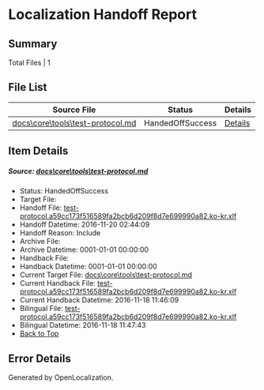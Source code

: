 # <a name='report-top'></a> Localization Handoff Report

## Summary
 Total Files | 1

## File List
 Source File | Status | Details 
 ----------- | ------ | ------- 
 [docs\core\tools\test-protocol.md](https://github.com/dotnet/docs/blob/5349a35ddb1f13e90b1bfda1d183c76ce02dacc3/docs/core/tools/test-protocol.md) | HandedOffSuccess | [Details](#eda71520f50b2c62d6f2e2df80f392f38a784bcf114)

## Item Details
##### <a name='eda71520f50b2c62d6f2e2df80f392f38a784bcf114'></a> Source: [docs\core\tools\test-protocol.md](https://github.com/dotnet/docs/blob/5349a35ddb1f13e90b1bfda1d183c76ce02dacc3/docs/core/tools/test-protocol.md)
* Status: HandedOffSuccess
* Target File: 
* Handoff File: [test-protocol.a59cc173f516589fa2bcb6d209f8d7e699990a82.ko-kr.xlf](https://github.com/dotnet/docs.handoff/blob/9528f5599edbbc828eff4cc669ad7b9c85e08ad5/ol-handoff/dotnet/docs.ko-kr/master/ht-p1/test-protocol.a59cc173f516589fa2bcb6d209f8d7e699990a82.ko-kr.xlf)
* Handoff Datetime: 2016-11-20 02:44:09
* Handoff Reason: Include
* Archive File: 
* Archive Datetime: 0001-01-01 00:00:00
* Handback File: 
* Handback Datetime: 0001-01-01 00:00:00
* Current Target File: [docs\core\tools\test-protocol.md](https://github.com/dotnet/docs.ko-kr/blob/3a4b22867c0a0a3c8bd7d18570ebfb4604d66baa/docs/core/tools/test-protocol.md)
* Current Handback File: [test-protocol.a59cc173f516589fa2bcb6d209f8d7e699990a82.ko-kr.xlf](https://github.com/dotnet/docs.handback/blob/db96795a2e26d554d3678e19239a798c10f60d0c/ol-handback/dotnet/docs.ko-kr/master/ht-p1/test-protocol.a59cc173f516589fa2bcb6d209f8d7e699990a82.ko-kr.xlf)
* Current Handback Datetime: 2016-11-18 11:46:09
* Bilingual File: [test-protocol.a59cc173f516589fa2bcb6d209f8d7e699990a82.ko-kr.xlf](https://github.com/dotnet/docs.handback/blob/db96795a2e26d554d3678e19239a798c10f60d0c/ol-handback/dotnet/docs.ko-kr/master/ht-p1/test-protocol.a59cc173f516589fa2bcb6d209f8d7e699990a82.ko-kr.xlf)
* Bilingual Datetime: 2016-11-18 11:47:43
* [Back to Top](#report-top)


## Error Details

Generated by OpenLocalization.
